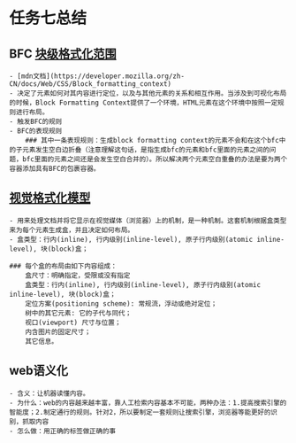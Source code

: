 # 任务七总结


## BFC [块级格式化范围 ](http://www.cnblogs.com/pigtail/archive/2013/01/23/2871627.html)
	- [mdn文档](https://developer.mozilla.org/zh-CN/docs/Web/CSS/Block_formatting_context)
	- 决定了元素如何对其内容进行定位，以及与其他元素的关系和相互作用。当涉及到可视化布局的时候，Block Formatting Context提供了一个环境，HTML元素在这个环境中按照一定规则进行布局。
	- 触发BFC的规则
	- BFC的表现规则
		### 其中一条表现规则：生成block formatting context的元素不会和在这个bfc中的子元素发生空白边折叠（注意理解这句话，是指生成bfc的元素和bfc里面的元素之间的问题，bfc里面的元素之间还是会发生空白合并的）。所以解决两个元素空白重叠的办法是要为两个容器添加具有BFC的包裹容器。

## [视觉格式化模型](https://developer.mozilla.org/zh-CN/docs/Web/CSS/Visual_formatting_model)
	- 用来处理文档并将它显示在视觉媒体（浏览器）上的机制，是一种机制。这套机制根据盒类型来为每个元素生成盒，并且决定如何布局。
	- 盒类型：行内(inline), 行内级别(inline-level), 原子行内级别(atomic inline-level), 块(block)盒；

	### 每个盒的布局由如下内容组成：
		盒尺寸：明确指定，受限或没有指定
		盒类型：行内(inline), 行内级别(inline-level), 原子行内级别(atomic inline-level), 块(block)盒；
		定位方案(positioning scheme): 常规流，浮动或绝对定位；
		树中的其它元素: 它的子代与同代；
		视口(viewport) 尺寸与位置；
		内含图片的固定尺寸；
		其它信息。


## web语义化
	- 含义：让机器读懂内容。
	- 为什么：web的内容越来越丰富，靠人工检索内容基本不可能，两种办法：1.提高搜索引擎的智能度；2.制定通行的规则。针对2，所以要制定一套规则让搜索引擎，浏览器等能更好的识别，抓取内容
	- 怎么做：用正确的标签做正确的事
